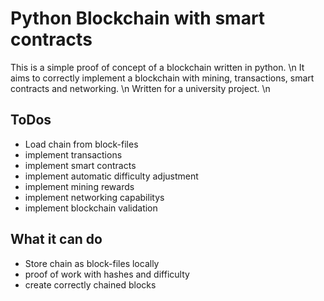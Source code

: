 # Python Blockchain with smart contracts
This is a simple proof of concept of a blockchain written in python. \n
It aims to correctly implement a blockchain with mining, transactions, smart contracts and networking. \n
Written for a university project. \n

## ToDos
- Load chain from block-files
- implement transactions
- implement smart contracts
- implement automatic difficulty adjustment
- implement mining rewards
- implement networking capabilitys
- implement blockchain validation

## What it can do
- Store chain as block-files locally
- proof of work with hashes and difficulty
- create correctly chained blocks
